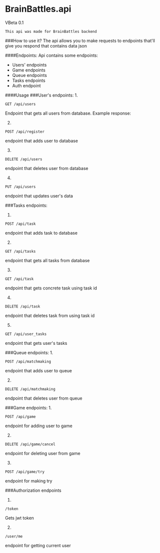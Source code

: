 # BrainBattles.api 
VBeta 0.1


    This api was made for BrainBattles backend

###How to use it?
The api allows you to make requests to endpoints that'll 
give you respond that contains data json

####Endpoints:
Api contains some endpoints:

- Users' endpoints
- Game endpoints
- Queue endpoints
- Tasks endpoints
- Auth endpoint

####Usage
###User's endpoints:
1. 

   
    GET /api/users
Endpoint that gets all users from database.
Example response:

2. 


    POST /api/register
endpoint that adds user to database

3. 


    DELETE /api/users
endpoint that deletes user from database


4. 


    PUT /api/users 
endpoint that updates user's data


###Tasks endpoints:

1. 

    
    POST /api/task
endpoint that adds task to database

2. 


    GET /api/tasks
endpoint that gets all tasks from database

3. 


    GET /api/task
endpoint that gets concrete task using task id

4. 


    DELETE /api/task
endpoint that deletes task from using task id

5. 


    GET /api/user_tasks
endpoint that gets user's tasks

###Queue endpoints:
1. 

    
    POST /api/matchmaking
endpoint that adds user to queue

2. 

    
    DELETE /api/matchmaking
endpoint that deletes user from queue


###Game endpoints:
1. 


    POST /api/game
endpoint for adding user to game


2. 


    DELETE /api/game/cancel
endpoint for deleting user from game

3. 


    POST /api/game/try
endpoint for making try


###Authorization endpoints

1. 


    /token
Gets jwt token


2. 


    /user/me
endpoint for getting current user